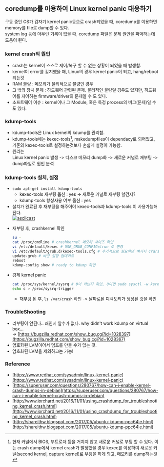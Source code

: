 ## coredump를 이용하여 Linux kernel panic 대응하기
구동 중인 OS가 갑자기 kernel panic등으로 crash되었을 때, coredump를 이용하면 memory를 file로 dump할 수 있다.   
system log 등에 아무런 기록이 없을 때, coredump 파일은 문제 원인을 파악하는데 도움이 된다.

### kernel crash의 원인
- crash는 kernel이 스스로 제어/복구 할 수 없는 상황이 되었을 때 발생함.
- kernel이 error를 감지했을 때, Linux의 경우 kernel panic이 되고, hang/reboot 되는것
- RAM 불량 : 메모리가 물리적으로 불량인 경우
- 그 밖의 장치 문제 : 하드웨어 관련된 문제. 물리적인 불량일 경우도 있지만, 하드웨어를 지어하는 firmware/driver의 문제일 수 도 있다.
- 소프트웨어 이슈 : kernel이나 그 Module, 혹은 특정 process의 버그(문제)일 수도 있다.

### kdump-tools
- kdump-tools은 Linux kernel의 kdump를 관리함.
- kdump-tools에는 kexec-tools[^kexec-tools], makedumpfiles이 dependacy로 되어있고, 기존의 kexec-tools로 설정하는것보다 손쉽게 설정이 가능함.
- 원리는    
Linux kernel panic 발생 -> 디스크 메모리 dump화 -> 새로운 커널로 재부팅 -> dump파일로 원인 분석

### kdump-tools 설치, 설정
- `sudo apt-get install kdump-tools`
	- kexec-tools 재부팅 옵션 : yes -> 새로운 커널로 재부팅 할건지?
	- kdump-tools 항상사용 여부 옵션 : yes
- 설치가 완료된 후 재부팅을 해주어야 kexec-tools과 kdump-tools 이 사용가능해진다.   
[![asciicast](https://asciinema.org/a/V9CU5mSfCrQDMYnd2SH0uLlMw.svg)](https://asciinema.org/a/V9CU5mSfCrQDMYnd2SH0uLlMw)  
<!-- - kdump가 작동되기 위한 몇 가지 설정.
	- crashkernel: kernel panic으로 현재 시스템이 종료될 시, 새로운 커널(crashkernel)로 부팅되게 하는 옵션. 메모리를 지정해준다(ex. crashkernel=384M-:128M)
	- kexec_crash_loaded : 1로 세팅 -->
	
- 재부팅 후, crashkernel 확인
	```sh
	su -  
	cat /proc/cmdline # crashkernel 메모리 사이즈 확인
	vi /etc/default/kexec # USE_GRUB_CONFIG=true 로 변경
	vi /etc/default/grub.d/kexec-tools.cfg # 추가적으로 필요하면 여기서 crarshkernel 메모리 사이즈 설정
	update-grub # 바꾼 설정 업데이트
	reboot
	kdump-config show # ready to kdump 확인
	```
- 강제 kernel panic 
	```sh
	cat /proc/sys/kernel/sysrq # 0이 아닌지 확인, 0이면 sudo sysctl -w kernel.sysrq=1
	echo c > /proc/sysrq-trigger
	```   
	- 재부팅 된 후, `ls /var/crash` 확인 -> 날짜로된 디렉토리가 생성된 것을 확인
		

### TroubleShooting
- 리부팅이 안된다.. 왜인지 알수가 없다. 
	why didn't work kdump on virtual box...   
-> [https://bugzilla.redhat.com/show_bug.cgi?id=1028397](https://bugzilla.redhat.com/show_bug.cgi?id=1028397)
- 암호화된 LVM이어서 덤프를 만들 수가 없는 것.
- 암호화된 LVM을 제외하고는 가능!

### **Reference**
- [https://www.redhat.com/sysadmin/linux-kernel-panic](https://www.redhat.com/sysadmin/linux-kernel-panic)
- [https://superuser.com/questions/280767/how-can-i-enable-kernel-crash-dumps-in-debian](https://superuser.com/questions/280767/how-can-i-enable-kernel-crash-dumps-in-debian)
- [http://www.iorchard.net/2016/11/01/using_crashdump_for_troubleshooting_kernel_crash.html](http://www.iorchard.net/2016/11/01/using_crashdump_for_troubleshooting_kernel_crash.html)
- [http://shareithw.blogspot.com/2017/05/ubuntu-kdump-ppc64le.html](http://shareithw.blogspot.com/2017/05/ubuntu-kdump-ppc64le.html)



[^kexec-tools]: 현재 커널에서 BIOS, 부트로더 등을 거치지 않고 새로운 커널로 부팅 할 수 있다. 이는 crash dump에서 kernel crash가 발생했을 경우 kexec를 이용하여 새로운 커널(second kernel, capture kernel)로 부팅을 하게 되고, 메모리를 dump하는것   

